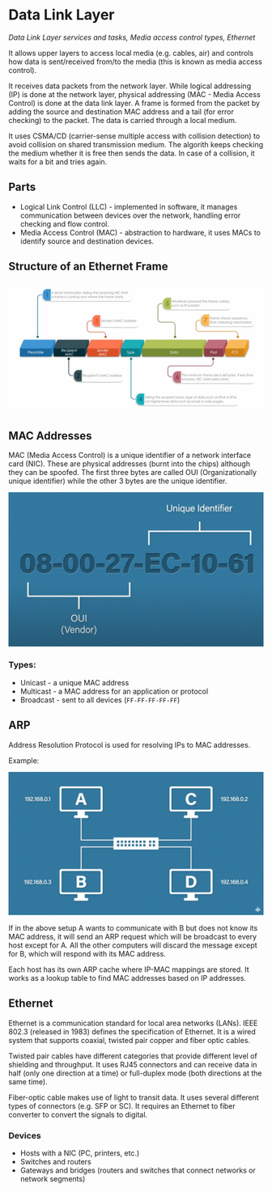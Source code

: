 # Data Link Layer

_Data Link Layer services and tasks, Media access control types, Ethernet_

It allows upper layers to access local media (e.g. cables, air) and controls how data is sent/received from/to the media (this is known as media access control).

It receives data packets from the network layer. While logical addressing (IP) is done at the network layer, physical addressing (MAC - Media Access Control) is done at the data link layer. A frame is formed from the packet by adding the source and destination MAC address and a tail (for error checking) to the packet. The data is carried through a local medium.

It uses CSMA/CD (carrier-sense multiple access with collision detection) to avoid collision on shared transmission medium. The algorith keeps checking the medium whether it is free then sends the data. In case of a collision, it waits for a bit and tries again.

## Parts

* Logical Link Control (LLC) - implemented in software, it manages communication between devices over the network, handling error checking and flow control.
* Media Access Control (MAC) - abstraction to hardware, it uses MACs to identify source and destination devices.

## Structure of an Ethernet Frame

![](./images/data_link_layer/ethernet_frame.png)

## MAC Addresses

MAC (Media Access Control) is a unique identifier of a network interface card (NIC). These are physical addresses (burnt into the chips) although they can be spoofed. The first three bytes are called OUI (Organizationally unique identifier) while the other 3 bytes are the unique identifier.

![](./images/data_link_layer/mac.png)

### Types:

* Unicast - a unique MAC address
* Multicast - a MAC address for an application or protocol
* Broadcast - sent to all devices (`FF-FF-FF-FF-FF`)

## ARP

Address Resolution Protocol is used for resolving IPs to MAC addresses.

Example:

![](./images/data_link_layer/network.png)

If in the above setup A wants to communicate with B but does not know its MAC address, it will send an ARP request which will be broadcast to every host except for A. All the other computers will discard the message except for B, which will respond with its MAC address.

Each host has its own ARP cache where IP-MAC mappings are stored. It works as a lookup table to find MAC addresses based on IP addresses.

## Ethernet

Ethernet is a communication standard for local area networks (LANs). IEEE 802.3 (released in 1983) defines the specification of Ethernet. It is a wired system that supports coaxial, twisted pair copper and fiber optic cables.

Twisted pair cables have different categories that provide different level of shielding and throughput. It uses RJ45 connectors and can receive data in half (only one direction at a time) or full-duplex mode (both directions at the same time).

Fiber-optic cable makes use of light to transit data. It uses several different types of connectors (e.g. SFP or SC). It requires an Ethernet to fiber converter to convert the signals to digital.

### Devices

* Hosts with a NIC (PC, printers, etc.)
* Switches and routers
* Gateways and bridges (routers and switches that connect networks or network segments)